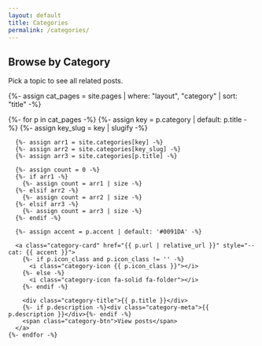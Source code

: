 ```yaml
---
layout: default
title: Categories
permalink: /categories/
---
```


<div class="container">
  <div class="section-header">
    <h2 class="section-title">Browse by Category</h2>
    <p class="section-subtitle">Pick a topic to see all related posts.</p>
  </div>

  {%- assign cat_pages = site.pages | where: "layout", "category" | sort: "title" -%}

  <div class="categories-grid">
    {%- for p in cat_pages -%}
      {%- assign key = p.category | default: p.title -%}
      {%- assign key_slug = key | slugify -%}

      {%- assign arr1 = site.categories[key] -%}
      {%- assign arr2 = site.categories[key_slug] -%}
      {%- assign arr3 = site.categories[p.title] -%}

      {%- assign count = 0 -%}
      {%- if arr1 -%}
        {%- assign count = arr1 | size -%}
      {%- elsif arr2 -%}
        {%- assign count = arr2 | size -%}
      {%- elsif arr3 -%}
        {%- assign count = arr3 | size -%}
      {%- endif -%}

      {%- assign accent = p.accent | default: '#0091DA' -%}

      <a class="category-card" href="{{ p.url | relative_url }}" style="--cat: {{ accent }}">
        {%- if p.icon_class and p.icon_class != '' -%}
          <i class="category-icon {{ p.icon_class }}"></i>
        {%- else -%}
          <i class="category-icon fa-solid fa-folder"></i>
        {%- endif -%}

        <div class="category-title">{{ p.title }}</div>
        {%- if p.description -%}<div class="category-meta">{{ p.description }}</div>{%- endif -%}
        <span class="category-btn">View posts</span>
      </a>
    {%- endfor -%}
  </div>
</div>
